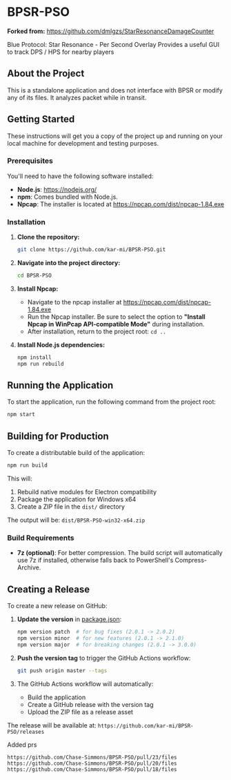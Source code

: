# BPSR-PSO

**Forked from:** https://github.com/dmlgzs/StarResonanceDamageCounter

Blue Protocol: Star Resonance - Per Second Overlay
Provides a useful GUI to track DPS / HPS for nearby players

## About the Project

This is a standalone application and does not interface with BPSR or modify any of its files. It analyzes packet while in transit.

## Getting Started

These instructions will get you a copy of the project up and running on your local machine for development and testing purposes.

### Prerequisites

You'll need to have the following software installed:

- **Node.js**: <https://nodejs.org/>
- **npm**: Comes bundled with Node.js.
- **Npcap**: The installer is located at https://npcap.com/dist/npcap-1.84.exe

### Installation

1.  **Clone the repository:**

    ```bash
    git clone https://github.com/kar-mi/BPSR-PSO.git
    ```

2.  **Navigate into the project directory:**

    ```bash
    cd BPSR-PSO
    ```

3.  **Install Npcap:**
    - Navigate to the npcap installer at https://npcap.com/dist/npcap-1.84.exe
    - Run the Npcap installer. Be sure to select the option to **"Install Npcap in WinPcap API-compatible Mode"** during installation.
    - After installation, return to the project root: `cd ..`

4.  **Install Node.js dependencies:**
    ```bash
    npm install
    npm run rebuild
    ```

## Running the Application

To start the application, run the following command from the project root:

```bash
npm start
```

## Building for Production

To create a distributable build of the application:

```bash
npm run build
```

This will:

1. Rebuild native modules for Electron compatibility
2. Package the application for Windows x64
3. Create a ZIP file in the `dist/` directory

The output will be: `dist/BPSR-PSO-win32-x64.zip`

### Build Requirements

- **7z (optional)**: For better compression. The build script will automatically use 7z if installed, otherwise falls back to PowerShell's Compress-Archive.

## Creating a Release

To create a new release on GitHub:

1. **Update the version** in [package.json](package.json):

    ```bash
    npm version patch  # for bug fixes (2.0.1 -> 2.0.2)
    npm version minor  # for new features (2.0.1 -> 2.1.0)
    npm version major  # for breaking changes (2.0.1 -> 3.0.0)
    ```

2. **Push the version tag** to trigger the GitHub Actions workflow:

    ```bash
    git push origin master --tags
    ```

3. The GitHub Actions workflow will automatically:
    - Build the application
    - Create a GitHub release with the version tag
    - Upload the ZIP file as a release asset

The release will be available at: `https://github.com/kar-mi/BPSR-PSO/releases`

Added prs

```
https://github.com/Chase-Simmons/BPSR-PSO/pull/23/files
https://github.com/Chase-Simmons/BPSR-PSO/pull/20/files
https://github.com/Chase-Simmons/BPSR-PSO/pull/18/files
```
